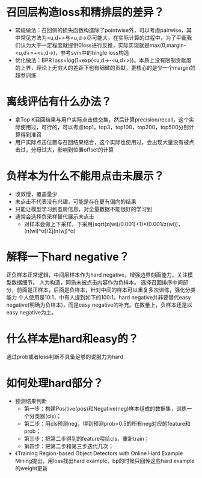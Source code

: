 # 召回层构造loss和精排层的差异？
- 常规做法：召回侧的损失函数构造除了pointwise外，可以考虑pairwise，其中常见方法为<u,d+>与<u,d->尽可能大，在实际计算的过程中，为了平衡我们认为大于一定程度就提供0loss进行反推，实际实现就是max(0,margin-<u,d+>+<u,d->)，参考svm中的hingle loss构造
- 优化做法：BPR loss=log(1+exp(<u,d->-<u,d+>))。本质上没有限制贡献度的上界，理论上无穷大的差距下也有细微的贡献，更核心的是少一个margin的超参训练

# 离线评估有什么办法？
- 拿Top K召回结果与用户实际点击做交集，然后计算precision/recall，这个实际使用过，可行的，可以考虑top1，top3，top100，top200，top500分别计算得到准召
- 用户实际点击位置与召回结果结合，这个实际也使用过，会出现大量没有被点击过，分母过大，影响到位置offset的计算

# 负样本为什么不能用点击未展示？
- 收敛慢，覆盖量少
- 未点击不代表没有兴趣，可能是存在更有偏向的结果
- 只能让模型学习到茧房信息，对全量数据不能很好的学习到
- 通常会选择负采样替代展示未点击
    - 对样本会做上下采样，下采用(sqrt(z(wi)/0.001)+1)*(0.001/z(wi))，(n(wi)^α)/Σj(n(wj)^α)
    
# 解释一下hard negative？
正负样本正常逻辑，中间层样本作为hard negative，增强边界刻画能力，关注模型数据细节。
人为构造，同质未被点击内容作为负样本。
选择召回排序中间部分，前面是正样本，后面是负样本，针对中间的样本可以重复多次训练，强化分类能力
个人使用是10:1，<Embedding-based Retrieval in Facebook Search>中有人提到如下的100:1。hard negative并非要替代easy negative(明确为负样本)，而是easy negative的补充。在数量上，负样本还是以easy negative为主。

# 什么样本是hard和easy的？
通过prob或者loss判断不具备足够的说服力为hard

# 如何处理hard部分？
- 预测结果判断
    - 第一步：构建Positive(pos)和Negative(neg)样本组成的数据集，训练一个分类器(cls)；
    - 第二步：用cls预测neg，得到预测prob>0.5的所有neg对应的feature和prob；
    - 第三步：把第二步得到的feature喂给cls，重新train；
    - 第四步：把第二步和第三步迭代几次；
- 《Training Region-based Object Detectors with Online Hard Example Mining提出，用loss找出hard example，bp的时候只回传这些hard example的weight更新